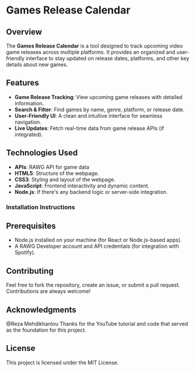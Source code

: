 # Games Release Calendar

## Overview
The **Games Release Calendar** is a tool designed to track upcoming video game releases across multiple platforms. It provides an organized and user-friendly interface to stay updated on release dates, platforms, and other key details about new games.

## Features
-  **Game Release Tracking**: View upcoming game releases with detailed information.
-  **Search & Filter**: Find games by name, genre, platform, or release date.
-  **User-Friendly UI**: A clean and intuitive interface for seamless navigation.
-  **Live Updates**: Fetch real-time data from game release APIs (if integrated).

## Technologies Used
- **APIs**: RAWG API for game data
- **HTML5**: Structure of the webpage.  
- **CSS3**: Styling and layout of the webpage.  
- **JavaScript**: Frontend interactivity and dynamic content.  
- **Node.js**: If there's any backend logic or server-side integration.

### Installation Instructions
## Prerequisites
- Node.js installed on your machine (for React or Node.js-based apps).  
- A RAWG Developer account and API credentials (for integration with Spotify).

## Contributing
Feel free to fork the repository, create an issue, or submit a pull request. Contributions are always welcome!

## Acknowledgments
@Reza Mehdikhanlou Thanks for the YouTube tutorial and code that served as the foundation for this project.  

## License
This project is licensed under the MIT License.


